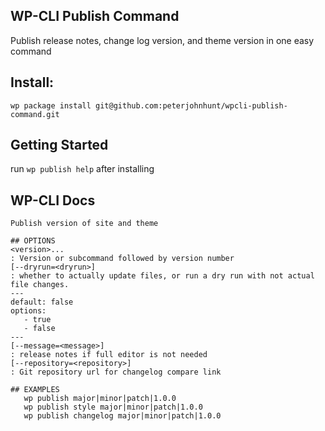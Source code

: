 ## WP-CLI Publish Command
Publish release notes, change log version, and theme version in one easy command

## Install:
`wp package install git@github.com:peterjohnhunt/wpcli-publish-command.git`

## Getting Started
run `wp publish help` after installing

## WP-CLI Docs
```
Publish version of site and theme

## OPTIONS
<version>...
: Version or subcommand followed by version number
[--dryrun=<dryrun>]
: whether to actually update files, or run a dry run with not actual file changes.
---
default: false
options:
   - true
   - false
---
[--message=<message>]
: release notes if full editor is not needed
[--repository=<repository>]
: Git repository url for changelog compare link

## EXAMPLES
   wp publish major|minor|patch|1.0.0
   wp publish style major|minor|patch|1.0.0
   wp publish changelog major|minor|patch|1.0.0
```